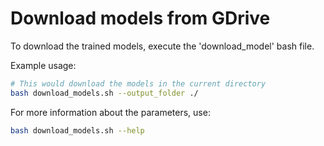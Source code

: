 # Download models from GDrive

To download the trained models, execute the 'download_model' bash file.

Example usage:
```sh
# This would download the models in the current directory
bash download_models.sh --output_folder ./
```

For more information about the parameters, use:
```sh
bash download_models.sh --help
```
